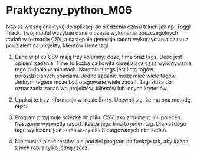 # Praktyczny_python_M06

Napisz własną analitykę do aplikacji do śledzenia czasu takich jak np. Toggl Track. Twój moduł wczytuje dane o czasie wykonania poszczególnych zadań w formacie CSV, a następnie generuje raport wykorzystania czasu z podziałem na projekty, klientów i inne tagi.

1. Dane w pliku CSV mają trzy kolumny: desc, time oraz tags. Desc jest opisem zadania. Time to liczba całkowita określająca czas wykonywania tego zadania w minutach. Natomiast tags jest listą tagów porozdzielanych spacjami. Jedno zadanie może mieć wiele tagów. Jednym tagiem może być otagowane wiele zadań. Tagi służą do oznaczania zadań wg projektów, klientów lub innych kryteriów.

2. Upakuj te trzy informacje w klasie Entry. Upewnij się, że ma ona metodę __repr__.

3. Program przyjmuje scieżkę do pliku CSV jako argument linii poleceń. Następnie wyświetla raport. Każda jego linia to jeden tag. Dla każdego tagu wyliczona jest suma wszystkich otagowanych nim zadań.

4. Nie musisz pisać testów, ale podziel program na funkcje tak, aby każda z nich robiła tylko jedną rzecz.


